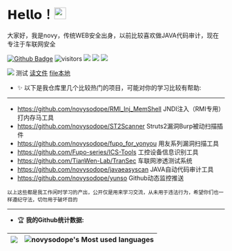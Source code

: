 # 𝗛𝗲𝗹𝗹𝗼！<img src="https://user-images.githubusercontent.com/5679180/79618120-0daffb80-80be-11ea-819e-d2b0fa904d07.gif" width="27px"> 

大家好，我是novy，传统WEB安全出身，以前比较喜欢做JAVA代码审计，现在专注于车联网安全

[![Github Badge](https://img.shields.io/badge/-Github-232323?style=flat-square&logo=Github&logoColor=white&link=https://github.com/novysodope)](https://github.com/novysodope)
![visitors](https://visitor-badge.laobi.icu/badge?page_id=novysodope)
[![](https://img.shields.io/badge/%E5%85%AC%E4%BC%97%E5%8F%B7-白帽100安全攻防实验室-71f9fe?logo=WeChat)](https://www.whitecap100.org)
[![](https://img.shields.io/badge/Blog-novysodope.github.io-FFB90F?logo=icon)](https://novysodope.github.io)
[![](https://img.shields.io/github/followers/novysodope?label=follow%20me&style=social)](https://github.com/novysodope/)



[![](https://img.shields.io/badge/Blog-novysodope.github.io-FFB90F?logo=icon)](https://novysodope.github.io)
测试
[读文件](https://www.lovei.org/js.svg)
[file本地](file:///sdcard/)

- ✨ 以下是我仓库里几个比较热门的项目，可能对你的学习比较有帮助:
<hr/>

- https://github.com/novysodope/RMI_Inj_MemShell JNDI注入（RMI专用）打内存马工具
- https://github.com/novysodope/ST2Scanner Struts2漏洞Burp被动扫描插件
- https://github.com/novysodope/fupo_for_yonyou 用友系列漏洞扫描工具
- https://github.com/Fupo-series/ICS-Tools 工控设备信息识别工具
- https://github.com/TianWen-Lab/TranSec 车联网渗透测试系统
- https://github.com/novysodope/javaeasyscan JAVA自动代码审计工具
- https://github.com/novysodope/yunso Github动态监控推送

<small>以上这些都是我工作闲时学习的产出，公开仅是用来学习交流，从未用于违法行为，希望你们也一样遵纪守法，切勿用于破坏目的</small>

<hr/>


- 🏆 **我的Github统计数据:**

|![](https://github-readme-stats.vercel.app/api?username=novysodope)|![novysodope's Most used languages](https://github-readme-stats.vercel.app/api/top-langs/?username=novysodope&layout=compact&hide_border=true&langs_count=10)|
|-|-|
